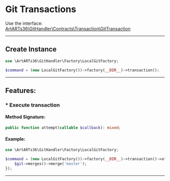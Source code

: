 # Git Transactions

Use the interface: [ArtARTs36\GitHandler\Contracts\Transaction\GitTransaction](/Users/artem/PhpstormProjects/artarts36/libraries/git/src/Contracts/Transaction/GitTransaction.php)

---

## Create Instance

```php
use \ArtARTs36\GitHandler\Factory\LocalGitFactory;

$command = (new LocalGitFactory())->factory(__DIR__)->transaction();
```

---

## Features:

### * Execute transaction

#### Method Signature:

```php
public function attempt(callable $callback): mixed;
```

#### Example:

```php
use \ArtARTs36\GitHandler\Factory\LocalGitFactory;

$command = (new LocalGitFactory())->factory(__DIR__)->transaction()->attempt(function (GitHandler $git) {
    $git->merges()->merge('master');
});
```

---
